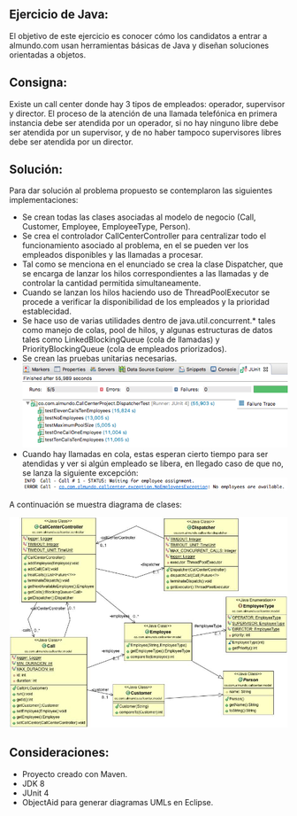 Ejercicio de Java:
-----------------

El objetivo de este ejercicio es conocer cómo los candidatos a entrar a
almundo.com usan herramientas básicas de Java y diseñan soluciones
orientadas a objetos.

Consigna:
---------

Existe un call center donde hay 3 tipos de empleados: operador, supervisor
y director. El proceso de la atención de una llamada telefónica en primera
instancia debe ser atendida por un operador, si no hay ninguno libre debe
ser atendida por un supervisor, y de no haber tampoco supervisores libres
debe ser atendida por un director.

Solución:
---------

Para dar solución al problema propuesto se contemplaron las siguientes implementaciones:

- Se crean todas las clases asociadas al modelo de negocio (Call, Customer, Employee, EmployeeType, Person).
- Se crea el controlador CallCenterController para centralizar todo el funcionamiento asociado al problema, en el se pueden ver los empleados disponibles y las llamadas a procesar.
- Tal como se menciona en el enunciado se crea la clase Dispatcher, que se encarga de lanzar los hilos correspondientes a las llamadas y de controlar la cantidad permitida simultaneamente.
- Cuando se lanzan los hilos haciendo uso de ThreadPoolExecutor se procede a verificar la disponibilidad de los empleados y la prioridad establecidad.
- Se hace uso de varias utilidades dentro de java.util.concurrent.* tales como manejo de colas, pool de hilos, y algunas estructuras de datos tales como LinkedBlockingQueue (cola de llamadas) y PriorityBlockingQueue (cola de empleados priorizados).
- Se crean las pruebas unitarias necesarias.
![Screenshot](UnitTests.png)
- Cuando hay llamadas en cola, estas esperan cierto tiempo para ser atendidas y ver si algún empleado se libera, en llegado caso de que no, se lanza la siguiente excepción:
![Screenshot](NoEmployeesException.png)


A continuación se muestra diagrama de clases:

![Screenshot](ClassDiagram.jpg)

Consideraciones:
----------------

- Proyecto creado con Maven.
- JDK 8
- JUnit 4
- ObjectAid para generar diagramas UMLs en Eclipse.
